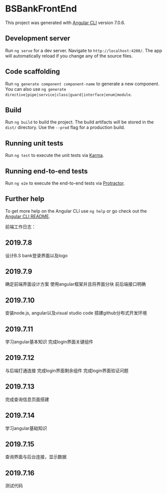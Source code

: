 # BSBankFrontEnd

This project was generated with [Angular CLI](https://github.com/angular/angular-cli) version 7.0.6.

## Development server

Run `ng serve` for a dev server. Navigate to `http://localhost:4200/`. The app will automatically reload if you change any of the source files.

## Code scaffolding

Run `ng generate component component-name` to generate a new component. You can also use `ng generate directive|pipe|service|class|guard|interface|enum|module`.

## Build

Run `ng build` to build the project. The build artifacts will be stored in the `dist/` directory. Use the `--prod` flag for a production build.

## Running unit tests

Run `ng test` to execute the unit tests via [Karma](https://karma-runner.github.io).

## Running end-to-end tests

Run `ng e2e` to execute the end-to-end tests via [Protractor](http://www.protractortest.org/).

## Further help

To get more help on the Angular CLI use `ng help` or go check out the [Angular CLI README](https://github.com/angular/angular-cli/blob/master/README.md).

前端工作日志：
## 2019.7.8
设计B.S bank登录界面以及logo

## 2019.7.9
确定前端界面设计方案
使用angular框架并且将界面分块
前后端接口明确

## 2019.7.10
安装node.js, angular以及visual studio code
搭建github分布式开发环境

## 2019.7.11
学习angular基本知识
完成login界面关键组件

## 2019.7.12
与后端打通连接
完成login界面剩余组件
完成login界面验证问题

## 2019.7.13
完成查询信息页面搭建

## 2019.7.14
学习angular基础知识

## 2019.7.15
查询界面与后台连接，显示数据

## 2019.7.16
测试代码
